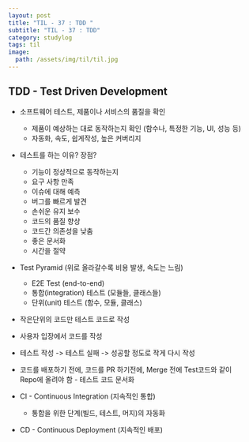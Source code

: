 ```yaml
---
layout: post
title: "TIL - 37 : TDD "
subtitle: "TIL - 37 : TDD"
category: studylog
tags: til
image:
  path: /assets/img/til/til.jpg
---
```


<!-- more -->
## TDD - Test Driven Development  

* 소프트웨어 테스트, 제품이나 서비스의 품질을 확인   
  * 제품이 예상하는 대로 동작하는지 확인 (함수나, 특정한 기능, UI, 성능 등)  
  * 자동화, 속도, 쉽게작성, 높은 커버리지  

* 테스트를 하는 이유? 장점?  
  * 기능이 정상적으로 동작하는지  
  * 요구 사항 만족  
  * 이슈에 대해 예측  
  * 버그를 빠르게 발견  
  * 손쉬운 유지 보수  
  * 코드의 품질 향상  
  * 코드간 의존성을 낮춤  
  * 좋은 문서화  
  * 시간을 절약  

* Test Pyramid (위로 올라갈수록 비용 발생, 속도는 느림)  
  * E2E Test (end-to-end)  
  * 통합(integration) 테스트 (모듈들, 클래스들)  
  * 단위(unit) 테스트 (함수, 모듈, 클래스)  

* 작은단위의 코드만 테스트 코드로 작성  

* 사용자 입장에서 코드를 작성  

* 테스트 작성 -> 테스트 실패 -> 성공할 정도로 작게 다시 작성  

* 코드를 배포하기 전에, 코드를 PR 하기전에, Merge 전에 Test코드와 같이  
Repo에 올려야 함 - 테스트 코드 문서화  

* CI - Continuous Integration (지속적인 통합)  
  * 통합을 위한 단계(빌드, 테스트, 머지)의 자동화  

* CD - Continuous Deployment (지속적인 배포)  
